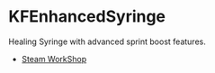 # KFEnhancedSyringe

Healing Syringe with advanced sprint boost features.

- [Steam WorkShop](https://steamcommunity.com/sharedfiles/filedetails/?id=2137766414)